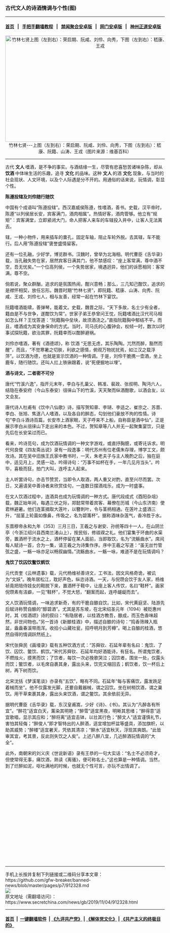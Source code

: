 ### 古代文人的诗酒情调与个性(图)
------------------------

#### [首页](https://github.com/gfw-breaker/banned-news/blob/master/README.md) &nbsp;&nbsp;|&nbsp;&nbsp; [手把手翻墙教程](https://github.com/gfw-breaker/guides/wiki) &nbsp;&nbsp;|&nbsp;&nbsp; [禁闻聚合安卓版](https://github.com/gfw-breaker/bn-android) &nbsp;&nbsp;|&nbsp;&nbsp; [网门安卓版](https://github.com/oGate2/oGate) &nbsp;&nbsp;|&nbsp;&nbsp; [神州正道安卓版](https://github.com/SzzdOgate/update) 



<div class="article_right" style="fone-color:#000">
 <p style="text-align: center;">
  <img alt="竹林七贤上图（左到右）：荣启期、阮咸、刘伶、向秀，下图（左到右）：嵇康、阮籍、山涛、王戎" src="http://img2.secretchina.com/pic/2018/10-16/p2284091a263089219-ss.jpg" style="height:336px; width:600px"/>
  <br>
   竹林七贤---上图（左到右）：荣启期、阮咸、刘伶、向秀，下图（左到右）：嵇康、阮籍、山涛、王戎（图片来源：维基百科）
   <span id="hideid" name="hideid" style="color:red;display:none;">
    <span href="https://www.secretchina.com">
    </span>
   </span>
  </br>
 </p>
 <div id="txt-mid1-t21-2017">
  

---


  </div>
 </div>
 <p>
  古代
  <strong>
   <span href="https://www.secretchina.com/news/gb/tag/文人" target="_blank">
    文人
   </span>
  </strong>
  嗜酒，是不争的事实。与酒结缘一生，尽管有悲喜愁苦诸味杂陈，却从
  <strong>
   饮酒
  </strong>
  中体味生活的乐趣，追寻
  <strong>
   文化
  </strong>
  的品味。这种
  <strong>
   文人
  </strong>
  的酒
  <strong>
   文化
  </strong>
  现象，与当时的社会现状、人文环境，以及个人际遇是分不开的。用通俗的话来说，玩情调，彰显个性。
  <span id="hideid" name="hideid" style="color:red;display:none;">
   <span href="https://www.secretchina.com">
   </span>
  </span>
 </p>
 <p>
  <strong>
   陈遵投辖及刘伶随行随饮
  </strong>
 </p>
 <p>
  中国有个成语叫“陈遵投辖”。西汉嘉威侯陈遵，性嗜酒，善书。史载，汉平帝时，陈遵“以列侯居长安，宾客满门，酒肉相属”。热情好客，酒肉管够。他立有“规矩”：宾客满堂，立即紧闭大门，命人把客人来车的车辖投入井中，让客人无法离去。
 </p>
 <p>
  辖，一种小物件，用来插车的軎孔，固定车轴，阻止车轮外脱。去其辖，车不能行。后人用“陈遵投辖”褒誉盛情留客。
 </p>
 <p>
  还有一位孔融，少好学，博览群书。汉魏时，曾举为北海相。明代曹臣《舌华录》载，当孔融失势在家，居然宾客日满其门，他不禁感叹：“座上客常满，尊中酒不空，吾无忧矣。”一个位高列侯，一个失势居家，境遇迥异，他们的诉愿相同：客常满，尊不空。
 </p>
 <p>
  倘若说，聚众群酗，追求的是氛围热闹，酣兴意畅；那么，三几知己酣饮，追求的是襟怀相契，放任忘形。魏晋时期“竹林七贤”，即阮籍、嵇康、山涛、向秀、阮咸、王戎、刘伶七人，相与友善，经常一起在竹林下宴饮。
 </p>
 <p>
  阮籍嗜酒能啸，善弹琴，能着文。史载，魏晋之际，“天下多故，名士少有全者，籍由是不与世争，遂酣饮为常”。世家子弟王恭曾问王忱，阮籍嗜酒比汉代司马相如怎么样？王忱答道：“阮籍胸中垒块，故须酒浇之。”直指阮籍胸中郁结不平。而且，嗜酒成为其安身保命的方式。当时，司马氏的心腹钟会，权倾一时，数次以时事试探阮籍，欲治其罪，阮籍幸而以酣醉避祸。
 </p>
 <p>
  刘伶亦嗜酒，著有《酒德颂》，称
  <span href="https://www.secretchina.com/news/gb/tag/饮酒" target="_blank">
   饮酒
  </span>
  “无思无虑，其乐陶陶。兀然而醉，豁然而醒”，而且，“不觉寒暑之切肤，利欲之感情，俯观万物扰扰焉，如江汉之载浮萍”。以饮酒为德，也就是宣示饮酒的一种情调。于是，刘伶干脆携一壶酒，坐上鹿车，随行随饮。还叫人扛上铁锹跟着，说“死便掘地以埋”。
 </p>
 <p>
  <strong>
   酒与诗文，二者密不可分
  </strong>
 </p>
 <p>
  唐代“竹溪六逸”，指开元末年，李白与孔巢父、韩准、裴政、张叔明、陶沔六人，结隐在泰安府（今山东泰安）徂徕山下的竹溪，天天聚而纵酒酣歌，以酒会友，以文会友。
 </p>
 <p>
  唐代诗人杜甫有《饮中八仙歌》诗，描写贺知章、李琎、李适之、崔宗之、苏晋、李白、张旭、焦遂八人嗜酒，以及各自的醉态，勾划他们豪放不拘的性情。诗句“李白斗酒诗百篇，长安市上酒家眠，天子呼来不上船，自称臣是酒中仙”，正是展示李白从徂徕山下走出来的本色。不过，贺知章等八人并无一起聚集宴饮，只是先后在长安呆过而已。
 </p>
 <center>
  <div style="max-width: 632px;height:180px; display: none; text-align: center; margin: 0 auto; overflow: hidden;overflow-x: hidden;">
   <div id="taboola-midarticle-thumbnails" style="max-width: 632px;height:180px;overflow: hidden;overflow-x: hidden;">
   </div>
  </div>
  <div>
   <ins class="adsbygoogle" data-ad-client="ca-pub-1276641434651360" data-ad-format="fluid" data-ad-layout="in-article" data-ad-slot="5164544770" style="display:block; text-align:center;">
   </ins>
  </div>
 </center>
 <p>
  看来，吟诗觅句，成为饮酒玩情调的一种文字游戏，或直抒胸臆，或寄讬诉求。明代何良俊《四友斋丛说》录有一段逸事：明代苏州有位老儒朱存理，博学工文，颇攻诗。其在吴中旧族王氏家中教书时，一天，朱老夫子与主人晚酌之后，独在庭中，适见月上，灵感一动，吟得诗句：“万事不如杯在手，一年几见月当头”。吟毕，喜极而狂，拍门大叫，连呼主人起来。
 </p>
 <p>
  主人听罢诗句，亦击节赞赏，当即令人取酒，两人重又对酌，直至兴尽而罢。次日，又遍请吴中善诗者来欣赏佳句，一连数日摆酒戏乐，成为一时盛事。
 </p>
 <p>
  在文人饮酒过程中，连酒具也成为玩情调的一种方式。唐代段成式《酉阳杂俎》载，魏正始年间，每遇三伏之际，郑懿常带着宾客、幕僚在历城（今山东济南）使君林避暑。他们连茎摘取大莲叶，以簪刺叶，令与茎柄相通。在莲叶上盛酒三升，“屈茎上轮菌如像鼻，传吸之，名为碧筩杯”。据称酒味杂莲气，香冷胜于水。
 </p>
 <p>
  东晋穆帝永和九年（353）三月三日，王羲之与谢安、孙统等四十一人，在山阴兰亭（今浙江绍兴县西南兰渚山上），按民俗，修祓禊之礼。他们宴集于环曲的水渠旁，置酒杯于流水之上，酒杯停留在某人面前，当即取饮，名为“流觞曲水”。席间每人赋诗一首，合为一集，请王羲之为诗集作序。序中王羲之写道：“虽无丝竹管弦之盛，一觞一咏亦足以畅叙幽情。”流觞曲水，一觞一咏，难道不是在玩情调吗？
 </p>
 <p>
  <strong>
   鬼饮了饮囚饮鳖饮鹤饮
  </strong>
 </p>
 <p>
  元代贡奎《云林遗事》载，元代杨维祯善诗文，工书法，因文风格奇诡，被讥为“文妖”。晚年居松江，耽好声色，纵恣诗酒。一天，与倪瓒会饮于友人家，杨维祯竟把陪侍妓女的鞋脱下来，置酒杯于鞋中，让座上客人传饮，名曰“鞋杯”。画家倪瓒素有洁癖，一见“鞋杯”，不觉大怒，“翻案而起，连呼龌龊而去”。
 </p>
 <p>
  文人饮酒玩情调，一味追求新奇，有的干脆自酿自饮。比如，宋代黄庭坚、陆游先后赋诗称赞自酿的“醇碧酒”。尤其是苏东坡，在北宋绍圣元年（1094）被贬惠州时，其《桂酒颂》诗的叙曰：“有隐居者，以桂酒方教吾，酿成，而玉色香味超然，非世间物也。”另一首诗《新酿桂酒》中，描述自酿的诗句：“捣香筛辣入瓶盆，盎盎春溪带雨浑。收拾小山藏社瓮，招呼明月到芳樽”。喝上自酿的桂酒，悠然自得的情调跃然纸上。
 </p>
 <p>
  宋代张舜民《画墁录》载有五种饮酒方式：“苏舜钦、石延年辈有名曰：鬼饮、了饮、囚饮、鳖饮、鹤饮。”宋代苏舜钦、石延年均好酒能诗，有狂名。所谓鬼饮者，不燃烛火，摸黑而饮；了饮者，每饮一次必挽歌哭泣；囚饮者，围坐一处，仅露头而饮；鳖饮者，以毛席自裹其身，露出头来，饮完又缩回去；鹤饮者，饮一杯后上树，再下树而饮。
 </p>
 <p>
  北宋沈括《梦溪笔谈》亦录有“五饮”，略有不同。石延年“每与客痛饮，露发跣足着械而坐”。他不仅露发光脚，还要自戴器械，谓之囚饮。坐在树梢饮酒，谓之巢饮。用干草束裹其身，露出头来饮酒，谓之鳖饮。其余依前无异。
 </p>
 <p>
  据明代曹臣《舌华录》载，东汉皇甫嵩，少好《诗》、《书》。其认为“凡醉各有所宜”。“醉花”适宜白天，薰染其明艳；“醉雪”适宜黑夜，明晰其思绪；“醉得意”适宜歌唱，显示其应和；“醉将离”适宜击钵，以壮其行色；“醉文人”适宜谨慎礼节，害怕其轻侮；“醉俊人”即才智特出的人醉酒，适宜增加杯盆等盛具，添加旗帜，以助其威势；“醉楼”适宜暑天，凭依其清凉；“醉水”适宜秋天，浮现其爽朗。“此皆审其宜，考其景，反此则失饮之人矣”。上述八醉八宜，几近醉酒玩情调的“大全”。
 </p>
 <p>
  此外，南朝宋的刘义庆《世说新语》录有王恭的一句大实话：“名士不必须奇才，但使常得无事，痛饮酒，熟读《离骚》，便可称名士。”这也算是一种情调。当然，到了烂醉如泥，呕吐满地的时候，也就无个性可言，亦玩不出情调了。
  <center>
   <div>
    <div id="txt-mid2-t22-2017" style="display: block;  height: 280px;  overflow: hidden;">
     <div id="SC-21">
     </div>
    </div>
   </div>
  </center>
 </p>
</div>

<hr/>
手机上长按并复制下列链接或二维码分享本文章：<br/>
https://github.com/gfw-breaker/banned-news/blob/master/pages/p7/912328.md <br/>
<a href='https://github.com/gfw-breaker/banned-news/blob/master/pages/p7/912328.md'><img src='https://github.com/gfw-breaker/banned-news/blob/master/pages/p7/912328.md.png'/></a> <br/>
原文地址（需翻墙访问）：https://www.secretchina.com/news/gb/2019/11/04/912328.html


------------------------
#### [首页](https://github.com/gfw-breaker/banned-news/blob/master/README.md) &nbsp;|&nbsp; [一键翻墙软件](https://github.com/gfw-breaker/nogfw/blob/master/README.md) &nbsp;| [《九评共产党》](https://github.com/gfw-breaker/9ping.md/blob/master/README.md#九评之一评共产党是什么) | [《解体党文化》](https://github.com/gfw-breaker/jtdwh.md/blob/master/README.md) | [《共产主义的终极目的》](https://github.com/gfw-breaker/gczydzjmd.md/blob/master/README.md)


<img src='http://gfw-breaker.win/banned-news/pages/p7/912328.md' width='0px' height='0px'/>